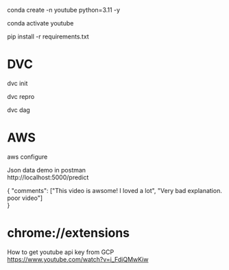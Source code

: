 conda create -n youtube python=3.11 -y

conda activate youtube

pip install -r requirements.txt

# DVC <br>
dvc init

dvc repro

dvc dag <br>


# AWS <br>

aws configure <br>

Json data demo in postman <br>
http://localhost:5000/predict <br>

{
    "comments": ["This video is awsome! I loved a lot", "Very bad explanation. poor video"] <br>
}


# chrome://extensions <br>

How to get youtube api key from GCP <br>
https://www.youtube.com/watch?v=i_FdiQMwKiw <br>
